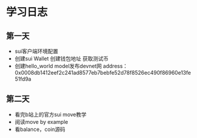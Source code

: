 # 学习日志

## 第一天
* sui客户端环境配置  
* 创建sui Wallet 创建钱包地址 获取测试币  
* 创建hello_world model发布devnet网 address：0x0008db1412eef2c241ad8577eb7bebfe52d78f8526ec490f86960e13fe51fd9a  

## 第二天
* 看完b站上的官方sui move教学  
* 阅读move by example  
* 看balance，coin源码  